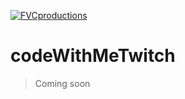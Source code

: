 <a href="http://fvcproductions.com"><img src="https://avatars3.githubusercontent.com/u/63055550?s=460&u=a7316a303db9357b6f973c206d4e926a63d30e3c&v=4" title="FVCproductions" alt="FVCproductions"></a>

# codeWithMeTwitch
> Coming soon